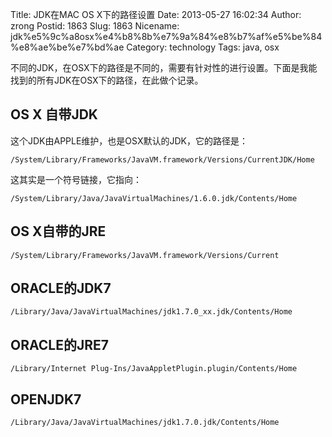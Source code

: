Title: JDK在MAC OS X下的路径设置
Date: 2013-05-27 16:02:34
Author: zrong
Postid: 1863
Slug: 1863
Nicename: jdk%e5%9c%a8osx%e4%b8%8b%e7%9a%84%e8%b7%af%e5%be%84%e8%ae%be%e7%bd%ae
Category: technology
Tags: java, osx

不同的JDK，在OSX下的路径是不同的，需要有针对性的进行设置。下面是我能找到的所有JDK在OSX下的路径，在此做个记录。

OS X 自带JDK
------------

这个JDK由APPLE维护，也是OSX默认的JDK，它的路径是：

`/System/Library/Frameworks/JavaVM.framework/Versions/CurrentJDK/Home`

这其实是一个符号链接，它指向：

`/System/Library/Java/JavaVirtualMachines/1.6.0.jdk/Contents/Home`

OS X自带的JRE
-------------

`/System/Library/Frameworks/JavaVM.framework/Versions/Current`

ORACLE的JDK7
------------

`/Library/Java/JavaVirtualMachines/jdk1.7.0_xx.jdk/Contents/Home`

ORACLE的JRE7
------------

`/Library/Internet Plug-Ins/JavaAppletPlugin.plugin/Contents/Home`

OPENJDK7
--------

`/Library/Java/JavaVirtualMachines/jdk1.7.0.jdk/Contents/Home`


